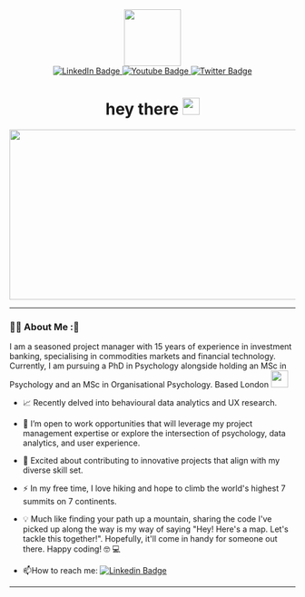 <div id="header" align="center">
  <img src="https://media.giphy.com/media/2wh2kWDMWom5rQUhbf/giphy.gif" width="100"/>
  <div id="badges">
    <a href="https://www.linkedin.com/in/stephanie-towch-4b2549206">
      <img src="https://img.shields.io/badge/LinkedIn-blue?style=for-the-badge&logo=linkedin&logoColor=white" alt="LinkedIn Badge"/>
    </a>
    <a href="your-youtube-URL">
      <img src="https://img.shields.io/badge/YouTube-red?style=for-the-badge&logo=youtube&logoColor=white" alt="Youtube Badge"/>
    </a>
    <a href="your-twitter-URL">
      <img src="https://img.shields.io/badge/Twitter-blue?style=for-the-badge&logo=twitter&logoColor=white" alt="Twitter Badge"/>
    </a>
  </div>
  <img src="https://komarev.com/ghpvc/?username=stephtowch&style=flat-square&color=blue" alt=""/>
  <h1>
    hey there
    <img src="https://media.giphy.com/media/hvRJCLFzcasrR4ia7z/giphy.gif" width="30px"/>
  </h1>
</div>
<div align="center">
  <img src="https://media.giphy.com/media/qKedhnv8GykJZMyMrZ/giphy.gif" width="600" height="300"/>
</div>

---

### :woman_technologist: About Me :👋
I am a seasoned project manager with 15 years of experience in investment banking, specialising in commodities markets and financial technology. Currently, I am pursuing a PhD in Psychology alongside holding an MSc in Psychology and an MSc in Organisational Psychology. Based London <img src="https://media.giphy.com/media/WUlplcMpOCEmTGBtBW/giphy.gif" width="30">

- :chart_with_upwards_trend: Recently delved into behavioural data analytics and UX research.
  
- :telescope: I’m open to work opportunities that will leverage my project management expertise or explore the intersection of psychology, data analytics, and user experience.
  
- :rocket: Excited about contributing to innovative projects that align with my diverse skill set.

- :zap: In my free time, I love hiking and hope to climb the world's highest 7 summits on 7 continents.
  
- :bulb: Much like finding your path up a mountain, sharing the code I've picked up along the way is my way of saying "Hey! Here's a map. Let's tackle this together!". Hopefully, it'll come in handy for someone out there. Happy coding! :nerd_face: :computer:

- :mailbox:How to reach me: [![Linkedin Badge](https://img.shields.io/badge/-stephtowch-blue?style=flat&logo=Linkedin&logoColor=white)]((https://www.linkedin.com/in/stephanie-towch-4b2549206)https://www.linkedin.com/in/stephanie-towch-4b2549206) 
---
